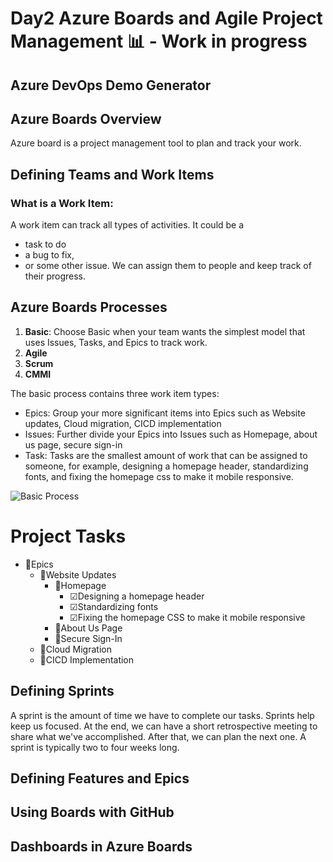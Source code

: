 # Day2 Azure Boards and Agile Project Management 📊 - Work in progress

## Azure DevOps Demo Generator


## Azure Boards Overview
Azure board is a project management tool to plan and track your work.

## Defining Teams and Work Items
### What is a Work Item:
A work item can track all types of activities. It could be a 
*  task to do
*  a bug to fix,
*  or some other issue.
  We can assign them to people and keep track of their progress.

## Azure Boards Processes

1) **Basic**: Choose Basic when your team wants the simplest model that uses Issues, Tasks, and Epics to track work.
2) **Agile**
3) **Scrum**
4) **CMMI**

The basic process contains three work item types:
- Epics: Group your more significant items into Epics such as Website updates, Cloud migration, CICD implementation
- Issues: Further divide your Epics into Issues such as Homepage, about us page, secure sign-in
- Task: Tasks are the smallest amount of work that can be assigned to someone, for example, designing a homepage header, standardizing fonts, and fixing the homepage css to make it mobile responsive.

![Basic Process](https://learn.microsoft.com/en-us/azure/devops/boards/get-started/media/about-boards/hierarchy-2.png?view=azure-devops)



<h1>Project Tasks</h1>

<ul>
  <li class="epic">
    <span class="icon">👑</span>Epics
    <ul>
      <li class="epic">
        <span class="icon">👑</span>Website Updates
        <ul>
          <li class="issue">
            <span class="icon">📗</span>Homepage
            <ul>
              <li class="task"> <span class="icon">☑</span>Designing a homepage header </li>
              <li class="task"> <span class="icon">☑</span>Standardizing fonts </li>
              <li class="task"> <span class="icon">☑</span>Fixing the homepage CSS to make it mobile responsive </li>
            </ul>
          </li>
          <li class="issue">
            <span class="icon">📗</span>About Us Page
            <ul>
              <!-- Add specific tasks for About Us Page -->
            </ul>
          </li>
          <li class="issue">
            <span class="icon">📗</span>Secure Sign-In
            <ul>
              <!-- Add specific tasks for Secure Sign-In -->
            </ul>
          </li>
        </ul>
      </li>
      <li class="epic">
        <span class="icon">👑</span>Cloud Migration
        <ul>
          <!-- Add specific tasks for Cloud Migration -->
        </ul>
      </li>
      <li class="epic">
        <span class="icon">👑</span>CICD Implementation
        <ul>
          <!-- Add specific tasks for CICD Implementation -->
        </ul>
      </li>
    </ul>
  </li>
</ul>




## Defining Sprints

A sprint is the amount of time we have to complete our tasks. Sprints help keep us focused. At the end, we can have a short retrospective meeting to share what we've accomplished. After that, we can plan the next one.
 A sprint is typically two to four weeks long.
 
## Defining Features and Epics

## Using Boards with GitHub
## Dashboards in Azure Boards
